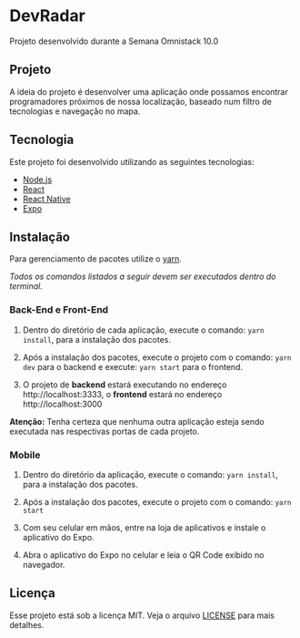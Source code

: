 # DevRadar

Projeto desenvolvido durante a Semana Omnistack 10.0

## Projeto

A ideia do projeto é desenvolver uma aplicação onde possamos encontrar programadores próximos de nossa localização, baseado num filtro de tecnologias e navegação no mapa.

## Tecnologia

Este projeto foi desenvolvido utilizando as seguintes tecnologias:

- [Node.js](https://nodejs.org/en/)
- [React](https://reactjs.org/)
- [React Native](https://facebook.github.io/react-native/)
- [Expo](https://expo.io/)

## Instalação

Para gerenciamento de pacotes utilize o [yarn](https://yarnpkg.com/).

_Todos os comandos listados a seguir devem ser executados dentro do terminal._

### Back-End e Front-End

1. Dentro do diretório de cada aplicação, execute o comando: `yarn install`, para a instalação dos pacotes.

2. Após a instalação dos pacotes, execute o projeto com o comando: `yarn dev` para o backend e execute: `yarn start` para o frontend.

3. O projeto de **backend** estará executando no endereço http://localhost:3333, o **frontend** estará no endereço http://localhost:3000

**Atenção:** Tenha certeza que nenhuma outra aplicação esteja sendo executada nas respectivas portas de cada projeto.

### Mobile

1. Dentro do diretório da aplicação, execute o comando: `yarn install`, para a instalação dos pacotes.

2. Após a instalação dos pacotes, execute o projeto com o comando: `yarn start`

3. Com seu celular em mãos, entre na loja de aplicativos e instale o aplicativo do Expo.

4. Abra o aplicativo do Expo no celular e leia o QR Code exibido no navegador.

## Licença

Esse projeto está sob a licença MIT. Veja o arquivo [LICENSE](https://github.com/AleixoGJunior/devRadar/blob/master/LICENSE) para mais detalhes.
